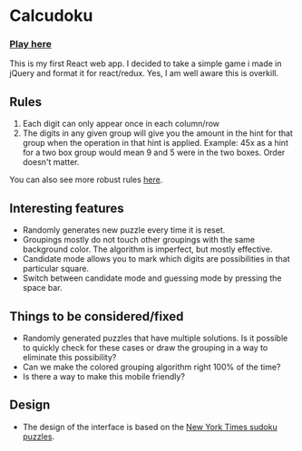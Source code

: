 # Calcudoku

### [Play here](http://shaypepper.github.io/calcudoku/react-redux)

This is my first React web app. I decided to take a simple game i made in jQuery and format it for react/redux. Yes, I am well aware this is overkill.

## Rules
1. Each digit can only appear once in each column/row
2. The digits in any given group will give you the amount in the hint for that group when the operation in that hint is applied. Example: 45x as a hint for a two box group would mean 9 and 5 were in the two boxes. Order doesn't matter.

You can also see more robust rules [here](https://www.conceptispuzzles.com/index.aspx?uri=puzzle/calcudoku/rules).

## Interesting features
* Randomly generates new puzzle every time it is reset.
* Groupings mostly do not touch other groupings with the same background color. The algorithm is imperfect, but mostly effective.
* Candidate mode allows you to mark which digits are possibilities in that particular square.
* Switch between candidate mode and guessing mode by pressing the space bar.

## Things to be considered/fixed
* Randomly generated puzzles that have multiple solutions. Is it possible to quickly check for these cases or draw the grouping in a way to eliminate this possibility?
* Can we make the colored grouping algorithm right 100% of the time?
* Is there a way to make this mobile friendly?

## Design
* The design of the interface is based on the [New York Times sudoku puzzles](https://www.nytimes.com/crosswords/game/sudoku/hard). 
